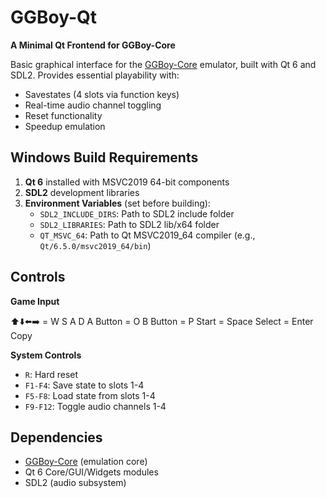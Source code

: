# GGBoy-Qt  
**A Minimal Qt Frontend for GGBoy-Core**

Basic graphical interface for the [GGBoy-Core](https://github.com/yourusername/ggboy-core) emulator, built with Qt 6 and SDL2. Provides essential playability with:  
- Savestates (4 slots via function keys)  
- Real-time audio channel toggling  
- Reset functionality
- Speedup emulation

## Windows Build Requirements  
1. **Qt 6** installed with MSVC2019 64-bit components  
2. **SDL2** development libraries  
3. **Environment Variables** (set before building):  
   - `SDL2_INCLUDE_DIRS`: Path to SDL2 include folder  
   - `SDL2_LIBRARIES`: Path to SDL2 lib/x64 folder  
   - `QT_MSVC_64`: Path to Qt MSVC2019_64 compiler (e.g., `Qt/6.5.0/msvc2019_64/bin`)  

## Controls  
**Game Input**  

⬆️⬇️⬅️➡️ = W S A D
A Button = O
B Button = P
Start = Space
Select = Enter
Copy


**System Controls**  
- `R`: Hard reset  
- `F1-F4`: Save state to slots 1-4  
- `F5-F8`: Load state from slots 1-4  
- `F9-F12`: Toggle audio channels 1-4  

## Dependencies  
- [GGBoy-Core](https://github.com/Georg-S/ggboy-core) (emulation core)  
- Qt 6 Core/GUI/Widgets modules  
- SDL2 (audio subsystem)  